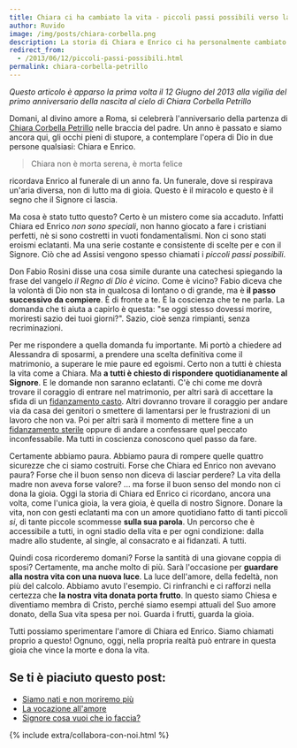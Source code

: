 ```yaml
---
title: Chiara ci ha cambiato la vita - piccoli passi possibili verso la gioia
author: Ruvido
image: /img/posts/chiara-corbella.png
description: La storia di Chiara e Enrico ci ha personalmente cambiato la vita. Ci ha dato l'opportunità di capire il senso profondo di quello che stavamo vivendo e ci ha dato una speranza. No, Chiara non è un'icona e la sofferenza di averla vista partire (soprattutto per Enrico) è totalmente reale. Ma c'è anche la certezza di aver visto l'Amore vincere. E questo ti cambia la vita. 
redirect_from:
  - /2013/06/12/piccoli-passi-possibili.html
permalink: chiara-corbella-petrillo
---
```


*Questo articolo è apparso la prima volta il 12 Giugno del 2013 alla vigilia del primo anniversario della nascita al cielo di Chiara Corbella Petrillo*


Domani, al divino amore a Roma, si celebrerà l'anniversario della partenza di [Chiara Corbella Petrillo](http://www.chiaracorbellapetrillo.it) nelle braccia del padre.  Un anno è passato e siamo ancora qui, gli occhi pieni di stupore, a contemplare l'opera di Dio in due persone qualsiasi: Chiara e Enrico.

>Chiara non è morta serena, è morta felice

ricordava Enrico al funerale di un anno fa. Un funerale, dove si respirava un'aria diversa, non di lutto ma di gioia. Questo è il miracolo e questo è il segno che il Signore ci lascia.

Ma cosa è stato tutto questo? Certo è un mistero come sia accaduto. Infatti Chiara ed Enrico *non sono speciali*, non hanno giocato a fare i cristiani perfetti, nè si sono costretti in vuoti fondamentalismi. Non ci sono stati eroismi eclatanti. Ma una serie costante e consistente di scelte per e con il Signore. Ciò che ad Assisi vengono spesso chiamati i *piccoli passi possibili*.

Don Fabio Rosini disse una cosa simile durante una catechesi spiegando la frase del vangelo *il Regno di Dio è vicino*.  Come è vicino? Fabio diceva che la volontà di Dio  non sta in qualcosa di lontano o di grande, ma è **il passo successivo da compiere**. È di fronte a te. È la coscienza che te ne parla. La domanda che ti aiuta a capirlo è questa: "se oggi stesso dovessi morire, moriresti sazio dei tuoi giorni?". Sazio, cioè senza rimpianti, senza recriminazioni.

Per me rispondere a quella domanda fu importante. Mi portò a chiedere ad Alessandra di sposarmi, a prendere una scelta definitiva come il matrimonio, a superare le mie paure ed egoismi. Certo non a tutti è chiesta la vita come a Chiara. Ma **a tutti è chiesto di rispondere quotidianamente al Signore**. E le domande non saranno eclatanti. C'è chi come me dovrà trovare il coraggio di entrare nel matrimonio, per altri sarà di accettare la sfida di un [fidanzamento casto](http://5p2p.it/2013/05/10/castita-liberta.html). Altri dovranno trovare il coraggio per andare via da casa dei genitori o smettere di lamentarsi per le frustrazioni di un lavoro che non va. Poi per altri sarà il momento di mettere fine a un [fidanzamento sterile](http://5p2p.it/2013/04/20/la-donna-della-mia-vita.html) oppure di andare a confessare quel peccato inconfessabile. Ma tutti in coscienza conoscono quel passo da fare.

Certamente abbiamo paura. Abbiamo paura di rompere quelle quattro sicurezze che ci siamo costruiti. Forse che Chiara ed Enrico non avevano paura? Forse che il buon senso non diceva di lasciar perdere? La vita della madre non aveva forse valore? ... ma forse il buon senso del mondo non ci dona la gioia. Oggi la storia di Chiara ed Enrico ci ricordano, ancora una volta, come l'unica gioia, la vera gioia, è quella di nostro Signore. Donare la vita, non con gesti eclatanti ma con un amore quotidiano fatto di tanti piccoli *si*, di tante piccole scommesse **sulla sua parola**. Un percorso che è accessibile a tutti, in ogni stadio della vita e per ogni condizione: dalla madre allo studente, al single, al consacrato e ai fidanzati. A tutti.

Quindi cosa ricorderemo domani? Forse la santità di una giovane coppia di sposi? Certamente, ma anche molto di più. Sarà l'occasione per **guardare alla nostra vita con una nuova luce**. La luce dell'amore, della fedeltà, non più del calcolo. Abbiamo avuto l'esempio. Ci rinfranchi e ci rafforzi nella certezza che **la nostra vita donata porta frutto**.  In questo siamo Chiesa e diventiamo membra di Cristo, perché siamo esempi attuali del Suo amore donato, della Sua vita spesa per noi. Guarda i frutti, guarda la gioia.

Tutti possiamo sperimentare l'amore di Chiara ed Enrico. Siamo chiamati proprio a questo! Ognuno, oggi, nella propria realtà può entrare in questa gioia che vince la morte e dona la vita.

## Se ti è piaciuto questo post:

- [Siamo nati e non moriremo più](http://5p2p.it/2013/07/22/non-moriremo-piu.html)
- [La vocazione all'amore](http://5p2p.it/2014/04/11/la-vocazione-all-amore.html)
- [Signore cosa vuoi che io faccia?](http://5p2p.it/2013/12/04/cosa-vuoi-che-io-faccia.html)

{% include extra/collabora-con-noi.html %}
